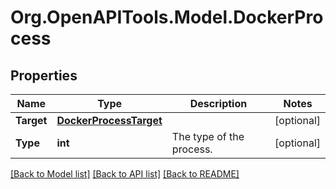 # Org.OpenAPITools.Model.DockerProcess

## Properties

Name | Type | Description | Notes
------------ | ------------- | ------------- | -------------
**Target** | [**DockerProcessTarget**](DockerProcessTarget.md) |  | [optional] 
**Type** | **int** | The type of the process. | [optional] 

[[Back to Model list]](../README.md#documentation-for-models) [[Back to API list]](../README.md#documentation-for-api-endpoints) [[Back to README]](../README.md)

